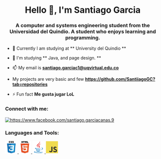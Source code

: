 <h1 align="center">Hello 👋, I'm Santiago Garcia</h1>
<h3 align="center">A computer and systems engineering student from the Universidad del Quindio. A student who enjoys learning and programming.</h3>

- 🔭 Currently I am studying at ** University del Quindio **

- 🌱 I'm studying ** Java, and page design. **

- 📫 My email is **santiago.garciac1@uqvirtual.edu.co**

- My projects are very basic and few **https://github.com/SantiiagoGC?tab=repositories**

- ⚡ Fun fact **Me gusta jugar LoL**

<h3 align="left">Connect with me:</h3>
<p align="left">
<a href="https://fb.com/https://www.facebook.com/santiago.garciacanas.9" target="blank"><img align="center" src="https://raw.githubusercontent.com/rahuldkjain/github-profile-readme-generator/master/src/images/icons/Social/facebook.svg" alt="https://www.facebook.com/santiago.garciacanas.9" height="30" width="40" /></a>
</p>

<h3 align="left">Languages and Tools:</h3>
<p align="left"> <a href="https://www.w3schools.com/css/" target="_blank"> <img src="https://raw.githubusercontent.com/devicons/devicon/master/icons/css3/css3-original-wordmark.svg" alt="css3" width="40" height="40"/> </a> <a href="https://www.w3.org/html/" target="_blank"> <img src="https://raw.githubusercontent.com/devicons/devicon/master/icons/html5/html5-original-wordmark.svg" alt="html5" width="40" height="40"/> </a> <a href="https://www.java.com" target="_blank"> <img src="https://raw.githubusercontent.com/devicons/devicon/master/icons/java/java-original.svg" alt="java" width="40" height="40"/> </a> <a href="https://developer.mozilla.org/en-US/docs/Web/JavaScript" target="_blank"> <img src="https://raw.githubusercontent.com/devicons/devicon/master/icons/javascript/javascript-original.svg" alt="javascript" width="40" height="40"/> </a> </p>

